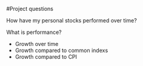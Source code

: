 #Project questions

How have my personal stocks performed over time? 

What is performance?
- Growth over time
- Growth compared to common indexs
- Growth compared to CPI 
